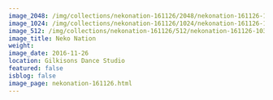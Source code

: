 ```yaml
---
image_2048: /img/collections/nekonation-161126/2048/nekonation-161126-103.jpg
image_1024: /img/collections/nekonation-161126/1024/nekonation-161126-103.jpg
image_512: /img/collections/nekonation-161126/512/nekonation-161126-103.jpg
image_title: Neko Nation
weight: 
image_date: 2016-11-26
location: Gilkisons Dance Studio
featured: false
isblog: false
image_page: nekonation-161126.html
---
```

